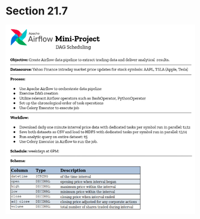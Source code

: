 # Section 21.7

![alt text](https://github.com/conner-mcnicholas/AirflowMiniProject/blob/main/images/AirflowREADME.png?raw=true)
